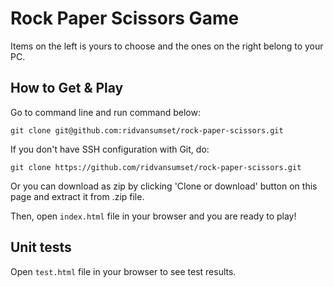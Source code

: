 # Rock Paper Scissors Game

Items on the left is yours to choose and the ones on the right belong to your PC.

## How to Get & Play

Go to command line and run command below:

`git clone git@github.com:ridvansumset/rock-paper-scissors.git`

If you don't have SSH configuration with Git, do:

`git clone https://github.com/ridvansumset/rock-paper-scissors.git`

Or you can download as zip by clicking 'Clone or download' button on this page and extract it from .zip file.

Then, open `index.html` file in your browser and you are ready to play!

## Unit tests

Open `test.html` file in your browser to see test results.
